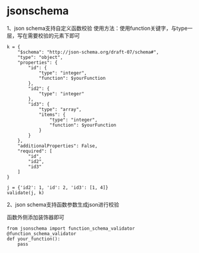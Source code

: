 # jsonschema

1、json schema支持自定义函数校验
使用方法：使用function关键字，与type一层，写在需要校验的元素下即可
```
k = {
    "$schema": "http://json-schema.org/draft-07/schema#",
    "type": "object",
    "properties": {
        "id": {
            "type": "integer",
            "function": $yourFunction
        },
        "id2": {
            "type": "integer"
        },
        "id3": {
            "type": "array",
            "items": {
                "type": "integer",
                "function": $yourFunction
            }
        }
    },
    "additionalProperties": False,
    "required": [
        "id",
        "id2",
        "id3"
    ]
}

j = {'id2': 1, 'id': 2, 'id3': [1, 4]}
validate(j, k)

```


2、json schema支持函数参数生成json进行校验

函数外侧添加装饰器即可

```
from jsonschema import function_schema_validator
@function_schema_validator
def your_function():
    pass
```
